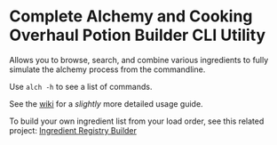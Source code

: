 # Complete Alchemy and Cooking Overhaul Potion Builder CLI Utility
Allows you to browse, search, and combine various ingredients to fully simulate the alchemy process from the commandline.

Use `alch -h` to see a list of commands.

See the [wiki](https://github.com/radj307/caco-alch-potion-builder/wiki) for a *slightly* more detailed usage guide.

To build your own ingredient list from your load order, see this related project:
[Ingredient Registry Builder](https://github.com/radj307/caco-alch-registry-builder)
